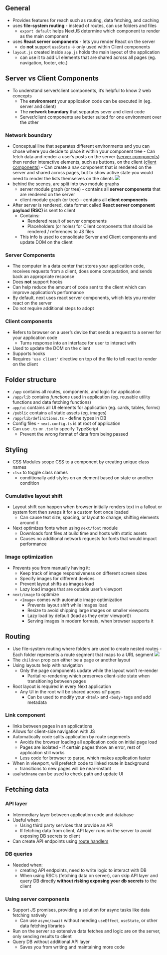## General

- Provides features for reach such as routing, data fetching, and caching
- uses **file-system routing** - instead of routes, can use folders and files
  - `export default` helps NextJS determine which component to render as the main component
- uses **React server components** - lets you render React on the server
  - do **not** support `useState` → only used within Client components
- `layout.js` created inside `app.js` holds the main layout of the application
  - can use it to add UI elements that are shared across all pages (eg. navigation, footer, etc.)

## Server vs Client Components

- To understand server/client components, it’s helpful to know 2 web concepts
  - The **environment** your application code can be executed in (eg. server and client)
  - The **network boundary** that separates sever and client code
  - Server/client components are better suited for one environment over the other

### Network boundary

- Conceptual line that separates different environments and you can chose where you decide to place it within your component tree - Can fetch data and render a user’s posts on the server ([server components](#server-components)) then render interactive elements, such as buttons, on the client ([client components](#client-components)) - Can create a nav component that is rendered on the server and shared across pages, but to show active state you would need to render the lists themselves on the clients
  ![](Pasted%20image%2020250306110209.png)
- behind the scenes, are split into two module graphs
  - server module graph (or tree) - contains all **server components** that are rendered on the server
  - client module graph (or tree) - contains all **client components**
- After server is rendered, data format called **React server component payload (RSC)** is sent to client
  - Contains:
    - Rendered result of server components
    - Placeholders (or holes) for Client components that should be rendered / references to JS files
  - This info is used to consolidate Server and Client components and update DOM on the client

### Server Components

- The computer in a data center that stores your application code, receives requests from a client, does some computation, and sends back an appropriate response
- Does **not** support hooks
- Can help reduce the amount of code sent to the client which can improve application’s performance
- By default, next uses react server components, which lets you render react on the server
- Do not require additional steps to adopt

### Client components

- Refers to browser on a user’s device that sends a request to a server for your application code
  - Turns response into an interface for user to interact with
- Used to update the DOM on the client
- Supports hooks
- Requires `'use client'` directive on top of the file to tell react to render on the client

## Folder structure

- `/app` contains all routes, components, and logic for application
- `/app/lib` contains _functions_ used in application (eg. reusable utility functions and data fetching functions)
- `app/ui` contains all UI elements for application (eg. cards, tables, forms)
- `/public` contains all static assets (eg. images)
- `/app/lib/definitions.ts` - define types in DB
- Config files - `next.config.ts` is at root of application
- Can use `.ts` or `.tsx` to specify TypeScript
  - Prevent the wrong format of data from being passed

## Styling

- CSS Modules scope CSS to a component by creating unique class names
- `clsx` to toggle class names
  - conditionally add styles on an element based on state or another condition

### Cumulative layout shift

- Layout shift can happen when browser initially renders text in a fallout or system font then swaps it for a custom font once loaded
  - Can cause text size, spacing, or layout to change, shifting elements around it
- Next optimizes fonts when using `next/font` module
  - Downloads font files at build time and hosts with static assets
  - Causes no additional network requests for fonts that would impact performance

### Image optimization

- Prevents you from manually having it:
  - Keep track of image responsiveness on different screen sizes
  - Specify images for different devices
  - Prevent layout shifts as images load
  - Lazy load images that are outside user’s viewport
- `next/image` to optimize
  - `<Image>` comes with automatic image optimization
    - Prevents layout shift while images load
    - Resize to avoid shipping large images on smaller viewports
    - Lazy load by default (load as they enter viewport)\
    - Serving images in modern formats, when browser supports it

## Routing

- Use file-system routing where folders are used to create nested routes - Each folder represents a route segment that maps to a URL segment
  ![](Pasted%20image%2020250306115505.png)
- The `children` prop can either be a page or another layout
- Using layouts help with navigation
  - Only the page components update while the layout won’t re-render
    - Parital re-rendering which preserves client-side state when transitioning between pages
- Root layout is required in every Next application
  - Any UI in the root will be shared across _all_ pages
    - Can be used to modify your `<html>` and `<body>` tags and add metadata

### Link component

- links between pages in an applications
- Allows for client-side navigation with JS
- Automatically code splits application by route segements
  - Avoids the browser loading all application code on initial page load
  - Pages are isolated - if certain pages throw an error, rest of application still works
  - Less code for browser to parse, which makes application faster
- When in viewport, will prefetch code to linked route in background
  - transitions to new pages will be near-instant
- `usePathname` can be used to check path and update UI

## Fetching data

### API layer

- Intermediary layer between application code and database
- Useful when:
  - Using third party services that provide an API
  - If fetching data from client, API layer runs on the server to avoid exposing DB secrets to client
- Can create API endpoints using [route handlers](#route-handlers)

### DB queries

- Needed when:
  - creating API endpoints, need to write logic to interact with DB
  - When using RSC’s (fetching data on server), can skip API layer and query DB directly **without risking exposing your db secrets** to the client

### Using server components

- Support JS promises, providing a solution for async tasks like data fetching natively
  - Can use `async/await` without needing `useEffect`, `useState`, or other data fetching libraries
- Run on the server so extensive data fetches and logic are on the server, only sending results to client
- Query DB without additional API layer
  - Saves you from writing and maintaining more code
